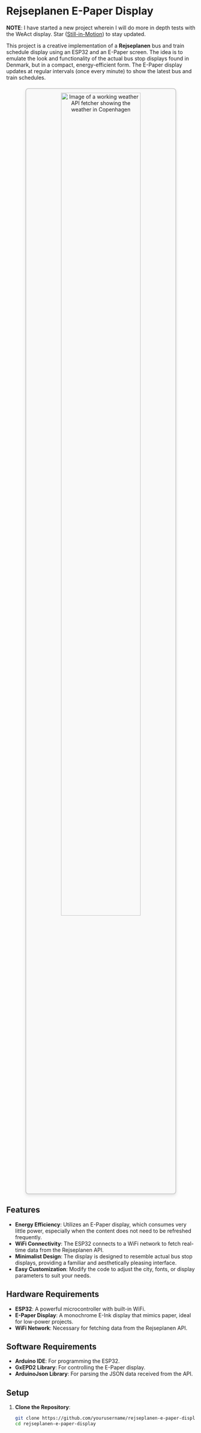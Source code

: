 # Rejseplanen E-Paper Display

**NOTE**: I have started a new project wherein I will do more in depth tests with the WeAct display. Star ([Still-in-Motion](https://github.com/QC20/still-in-motion)) to stay updated.

This project is a creative implementation of a **Rejseplanen** bus and train schedule display using an ESP32 and an E-Paper screen. The idea is to emulate the look and functionality of the actual bus stop displays found in Denmark, but in a compact, energy-efficient form. The E-Paper display updates at regular intervals (once every minute) to show the latest bus and train schedules.

<div align="center" title="This is a working weather API fetcher showing the weather in Copenhagen." style="max-width: 75%; margin: 20px auto; padding: 10px; border: 2px solid #ccc; background-color: #f9f9f9; box-shadow: 0 4px 8px rgba(0, 0, 0, 0.1); border-radius: 8px; width: 75%;">
  <img src="/src/assets/img/Weather-API-Prototype.jpg" alt="Image of a working weather API fetcher showing the weather in Copenhagen" style="width: 75%; height: auto; display: block; border-radius: 8px;">
</div>

## Features

- **Energy Efficiency**: Utilizes an E-Paper display, which consumes very little power, especially when the content does not need to be refreshed frequently.
- **WiFi Connectivity**: The ESP32 connects to a WiFi network to fetch real-time data from the Rejseplanen API.
- **Minimalist Design**: The display is designed to resemble actual bus stop displays, providing a familiar and aesthetically pleasing interface.
- **Easy Customization**: Modify the code to adjust the city, fonts, or display parameters to suit your needs.

## Hardware Requirements

- **ESP32**: A powerful microcontroller with built-in WiFi.
- **E-Paper Display**: A monochrome E-Ink display that mimics paper, ideal for low-power projects.
- **WiFi Network**: Necessary for fetching data from the Rejseplanen API.

## Software Requirements

- **Arduino IDE**: For programming the ESP32.
- **GxEPD2 Library**: For controlling the E-Paper display.
- **ArduinoJson Library**: For parsing the JSON data received from the API.

## Setup

1. **Clone the Repository**:
   ```bash
   git clone https://github.com/yourusername/rejseplanen-e-paper-display.git
   cd rejseplanen-e-paper-display
